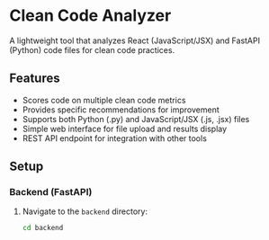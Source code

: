 # Clean Code Analyzer

A lightweight tool that analyzes React (JavaScript/JSX) and FastAPI (Python) code files for clean code practices.

## Features

- Scores code on multiple clean code metrics
- Provides specific recommendations for improvement
- Supports both Python (.py) and JavaScript/JSX (.js, .jsx) files
- Simple web interface for file upload and results display
- REST API endpoint for integration with other tools

## Setup

### Backend (FastAPI)

1. Navigate to the `backend` directory:
   ```bash
   cd backend